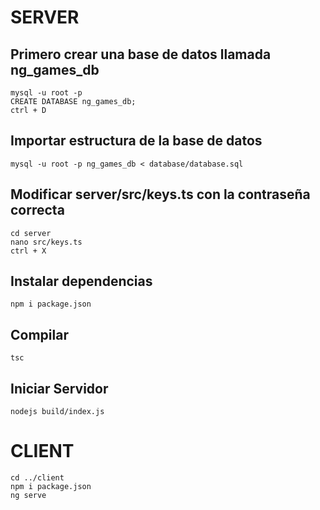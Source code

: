 # SERVER

## Primero crear una base de datos llamada ng_games_db

`mysql -u root -p` </br>
`CREATE DATABASE ng_games_db;`</br>
`ctrl + D`

## Importar estructura de la base de datos

`mysql -u root -p ng_games_db < database/database.sql`

## Modificar server/src/keys.ts con la contraseña correcta

`cd server`</br>
`nano src/keys.ts `</br>
`ctrl + X`

## Instalar dependencias

`npm i package.json`

## Compilar

`tsc`

## Iniciar Servidor 

`nodejs build/index.js`

# CLIENT

`cd ../client` </br>
`npm i package.json`</br>
`ng serve`
